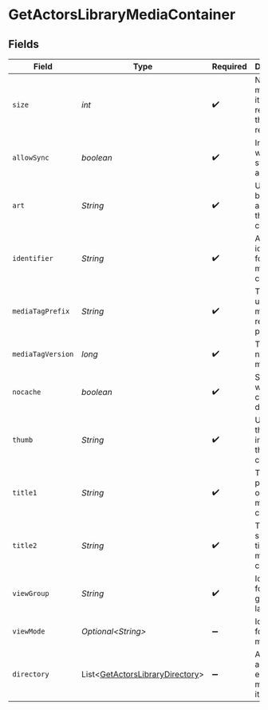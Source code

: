 # GetActorsLibraryMediaContainer


## Fields

| Field                                                                                    | Type                                                                                     | Required                                                                                 | Description                                                                              | Example                                                                                  |
| ---------------------------------------------------------------------------------------- | ---------------------------------------------------------------------------------------- | ---------------------------------------------------------------------------------------- | ---------------------------------------------------------------------------------------- | ---------------------------------------------------------------------------------------- |
| `size`                                                                                   | *int*                                                                                    | :heavy_check_mark:                                                                       | Number of media items returned in this response.                                         | 50                                                                                       |
| `allowSync`                                                                              | *boolean*                                                                                | :heavy_check_mark:                                                                       | Indicates whether syncing is allowed.                                                    | false                                                                                    |
| `art`                                                                                    | *String*                                                                                 | :heavy_check_mark:                                                                       | URL for the background artwork of the media container.                                   | /:/resources/show-fanart.jpg                                                             |
| `identifier`                                                                             | *String*                                                                                 | :heavy_check_mark:                                                                       | An plugin identifier for the media container.                                            | com.plexapp.plugins.library                                                              |
| `mediaTagPrefix`                                                                         | *String*                                                                                 | :heavy_check_mark:                                                                       | The prefix used for media tag resource paths.                                            | /system/bundle/media/flags/                                                              |
| `mediaTagVersion`                                                                        | *long*                                                                                   | :heavy_check_mark:                                                                       | The version number for media tags.                                                       | 1734362201                                                                               |
| `nocache`                                                                                | *boolean*                                                                                | :heavy_check_mark:                                                                       | Specifies whether caching is disabled.                                                   | true                                                                                     |
| `thumb`                                                                                  | *String*                                                                                 | :heavy_check_mark:                                                                       | URL for the thumbnail image of the media container.                                      | /:/resources/show.png                                                                    |
| `title1`                                                                                 | *String*                                                                                 | :heavy_check_mark:                                                                       | The primary title of the media container.                                                | TV Series                                                                                |
| `title2`                                                                                 | *String*                                                                                 | :heavy_check_mark:                                                                       | The secondary title of the media container.                                              | By Starring Actor                                                                        |
| `viewGroup`                                                                              | *String*                                                                                 | :heavy_check_mark:                                                                       | Identifier for the view group layout.                                                    | secondary                                                                                |
| `viewMode`                                                                               | *Optional\<String>*                                                                      | :heavy_minus_sign:                                                                       | Identifier for the view mode.                                                            | 131131                                                                                   |
| `directory`                                                                              | List\<[GetActorsLibraryDirectory](../../models/operations/GetActorsLibraryDirectory.md)> | :heavy_minus_sign:                                                                       | An array of actor entries for media items.                                               |                                                                                          |